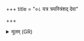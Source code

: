 +++
title = "०८ यत्र त्रयस्त्रिंशद् देवा"

+++
<details><summary>मूलम् (GR)</summary>

यत्र त्रयस्त्रिंशद् देवा  
अङ्गा गात्राणि भेजिरे ।  
तान् वै त्रयस्त्रिंशद् देवान्  
एके ब्रह्मविदो विदुः ॥
</details>